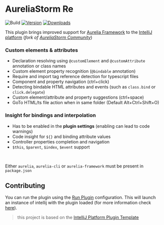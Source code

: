 # AureliaStorm Re

![Build](https://github.com/Readock/AureliaStormRe/workflows/Build/badge.svg)
[![Version](https://img.shields.io/jetbrains/plugin/v/27000-aureliastorm-re.svg)](https://plugins.jetbrains.com/plugin/27000-aureliastorm-re)
[![Downloads](https://img.shields.io/jetbrains/plugin/d/27000-aureliastorm-re.svg)](https://plugins.jetbrains.com/plugin/27000-aureliastorm-re)

<!-- Plugin description -->

This plugin brings improved support for [Aurelia Framework](https://aurelia.io) to
the [IntelliJ platform](https://www.jetbrains.com/products.html?fromMenu#lang=js&type=ide) (_fork
of [AureliaStorm Community](https://github.com/CollinHerber/AureliaStorm)_)

### Custom elements & attributes

* Declaration resolving using `@customElement` and `@customAttribute` annotation or class names
* Custom element property recognition (`@bindable` annotation)
* Require and import tag reference detection for typescript files
* Component and property navigation (ctrl+click)
* Detecting bindable HTML attributes and events (such as `class.bind` or `click.delegate`)
* Custom element/attribute and property suggestions (ctrl+space)
* GoTo HTML/ts file action when in same folder (Default Alt+Ctrl+Shift+O)

### Insight for bindings and interpolation

* Has to be enabled in the **plugin settings** (enabling can lead to code warnings)
* Code insight for `${}` and binding attribute values
* Controller properties completion and navigation
* `$this`, `$parent`, `$index`, `$event` support

<br>

Either `aurelia`, `aurelia-cli` or `aurelia-framework` must be present in `package.json`


<!-- Plugin description end -->

## Contributing

You can run the plugin using the [Run Plugin](/.run/Run%20Plugin.run.xml) configuration. This will launch an instance of intellij with
the plugin loaded (for more information
check [here](https://github.com/JetBrains/intellij-platform-plugin-template?tab=readme-ov-file#gradle-configuration)).

> this project is based on the [IntelliJ Platform Plugin Template](https://github.com/JetBrains/intellij-platform-plugin-template)